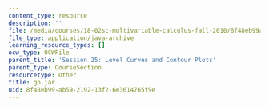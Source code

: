 ```yaml
---
content_type: resource
description: ''
file: /media/courses/18-02sc-multivariable-calculus-fall-2010/8f48eb99ab59219213f26e3614765f9e_go.jar
file_type: application/java-archive
learning_resource_types: []
ocw_type: OCWFile
parent_title: 'Session 25: Level Curves and Contour Plots'
parent_type: CourseSection
resourcetype: Other
title: go.jar
uid: 8f48eb99-ab59-2192-13f2-6e3614765f9e
---
```

